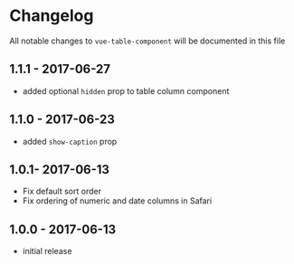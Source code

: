 # Changelog

All notable changes to `vue-table-component` will be documented in this file

## 1.1.1 - 2017-06-27
- added optional `hidden` prop to table column component

## 1.1.0 - 2017-06-23
- added `show-caption` prop

## 1.0.1- 2017-06-13
- Fix default sort order
- Fix ordering of numeric and date columns in Safari

## 1.0.0 - 2017-06-13
- initial release
